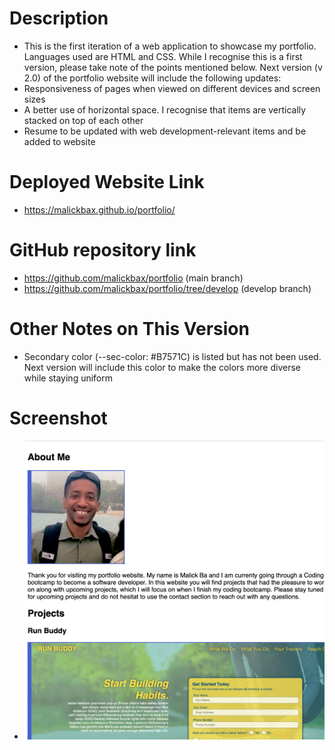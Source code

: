 # Description
- This is the first iteration of a web application to showcase my portfolio. Languages used are HTML and CSS. While I recognise this is a first version, please take note of the points mentioned below. Next version (v 2.0) of the portfolio website will include the following updates: 
- Responsiveness of pages when viewed on different devices and screen sizes 
- A better use of horizontal space. I recognise that items are vertically stacked on top of each other
- Resume to be updated with web development-relevant items and be added to website 


# Deployed Website Link
- https://malickbax.github.io/portfolio/

# GitHub repository link
- https://github.com/malickbax/portfolio (main branch)
- https://github.com/malickbax/portfolio/tree/develop (develop branch)

# Other Notes on This Version
- Secondary color (--sec-color: #B7571C) is listed but has not been used. Next version will include this color to make the colors more diverse while staying uniform

# Screenshot 
- ![Homepage screenshot](/assets/images/screenshot.jpeg) 